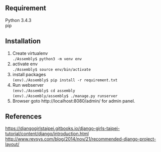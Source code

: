 ## Requirement ##
Python 3.4.3  
pip

## Installation ##
1. Create virtualenv  
`./Assembly$ python3 -m venv env`
2. activate env  
`./Assembly$ source env/bin/activate`
3. install packages  
`(env)./Assembly$ pip install -r requirement.txt`
4. Run webserver  
  `(env)./Assembly$ cd assembly`  
  `(env)./Assembly/assembly$ ./manage.py runserver`
5. Browser goto http://localhost:8080/admin/ for admin panel.

## References ##
https://djangogirlstaipei.gitbooks.io/django-girls-taipei-tutorial/content/django/introduction.html  
http://www.revsys.com/blog/2014/nov/21/recommended-django-project-layout/
